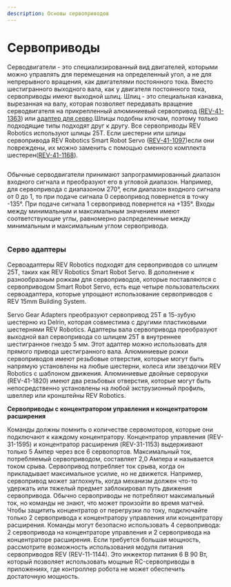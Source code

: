 ```yaml
---
description: Основы сервоприводов
---
```


# Сервоприводы

Серводвигатели - это специализированный вид двигателей, которыми можно управлять для перемещения на определенный угол, а не для непрерывного вращения, как двигателями постоянного тока. Вместо шестигранного выходного вала, как у двигателя постоянного тока, сервоприводы имеют выходной шлиц. Шлиц - это специальная канавка, вырезанная на валу, которая позволяет передавать вращение серводвигателя на прикрепленный алюминиевый сервопривод ([REV-41-1363](https://www.revrobotics.com/rev-41-1363/)) или [адаптер для серво](https://www.revrobotics.com/ftc/motion/wheels-hubs-adapters/).Шлицы подобны ключам, поэтому только подходящие типы подходят друг к другу. Все сервоприводы REV Robotics используют шлицы 25T. Если шестерни или шлицы сервопривода REV Robotics Smart Robot Servo ([REV-41-1097](https://www.revrobotics.com/rev-41-1097/))если они повреждены, их можно заменить с помощью сменного комплекта шестерен([REV-41-1168](https://www.revrobotics.com/rev-41-1168/)).&#x20;

<figure><img src="https://2589213514-files.gitbook.io/~/files/v0/b/gitbook-x-prod.appspot.com/o/spaces%2FH9K1InCLC1ZxIkdPJt31%2Fuploads%2FQQWfPA2jvlDUhJOiFNuW%2FREV-41-1097%20SRS%20drawing.png?alt=media&#x26;token=f0e899ab-11df-4aa2-bb64-7eb02273adef" alt=""><figcaption></figcaption></figure>

Обычные серводвигатели принимают запрограммированный диапазон входного сигнала и преобразуют его в угловой диапазон. Например, для сервопривода с диапазоном 270°, если диапазон входного сигнала от 0 до 1, то при подаче сигнала 0 сервопривод повернется в точку -135°. При подаче сигнала 1 сервопривод повернется на +135°. Входы между минимальным и максимальным значением имеют соответствующие углы, равномерно распределенные между минимальным и максимальным углом сервопривода.

<figure><img src="https://2589213514-files.gitbook.io/~/files/v0/b/gitbook-legacy-files/o/assets%2F-M5yw0n8IneF5-9ybLjT%2F-MB_vrFI_mJbhAOGXIO5%2F-MB_yzhf7dnGkYfx6zkp%2FServo_270_Range_Full_Green-01.png?alt=media&#x26;token=db791fac-0f86-42d8-9651-1c0e42ae87ad" alt=""><figcaption></figcaption></figure>

### Серво адаптеры

Сервоадаптеры REV Robotics подходят для сервоприводов со шлицем 25T, таких как REV Robotics Smart Robot Servo. В дополнение к разнообразным рожкам для сервоприводов, которые поставляются с сервоприводом Smart Robot Servo, есть еще четыре пользовательских сервоадаптера, которые упрощают использование сервоприводов с REV 15mm Building System.

Servo Gear Adapters преобразуют сервопривод 25T в 15-зубую шестерню из Delrin, которая совместима с другими пластиковыми шестернями REV Robotics. Адаптеры вала сервопривода преобразуют выходной вал сервопривода со шлицем 25T в внутреннее шестигранное гнездо 5 мм. Этот адаптер можно использовать для прямого привода шестигранного вала. Алюминиевые рожки сервоприводов имеют резьбовые отверстия, которые могут быть напрямую установлены на любые шестерни, колеса или звездочки REV Robotics с шаблоном движения. Алюминиевые двойные серворуки (REV-41-1820) имеют два резьбовых отверстия, которые могут быть непосредственно установлены на любой экструзионный профиль, швеллер или кронштейны REV Robotics.

**Сервоприводы с концентратором управления и концентратором расширения**

Команды должны помнить о количестве сервомоторов, которые они подключают к каждому концентратору. Концентратор управления (REV-31-1595) и концентратор расширения (REV-31-1153) выдерживают только 5 Ампер через все 6 сервопортов. Максимальный ток, потребляемый сервоприводом, составляет 2,0 Ампера и называется током срыва. Сервопривод потребляет ток срыва, когда он прикладывает максимальное усилие, но не движется. Например, сервопривод может заглохнуть, когда механизм должен что-то удержать или тяжелый предмет заблокировал путь движения сервопривода. Обычно сервоприводы не потребляют максимальный ток, но команды не знают, что может произойти во время матчей. Чтобы защитить концентратор от перегрузки по току, подключайте только 2 сервопривода к концентратору управления или концентратору расширения. Команды могут безопасно использовать 4 сервопривода: 2 сервопривода на концентраторе управления и 2 сервопривода на концентраторе расширения. Если требуется большая мощность, рассмотрите возможность использования модуля питания сервоприводов REV (REV-11-1144). Это инжектор питания 6 В 90 Вт, который позволяет использовать мощные RC-сервоприводы в приложениях, где контроллер робота не может обеспечить достаточную мощность.
